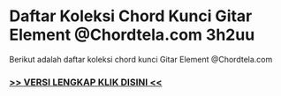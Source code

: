 
 # Daftar Koleksi Chord  Kunci Gitar Element @Chordtela.com 3h2uu


Berikut adalah daftar koleksi chord  kunci Gitar Element @Chordtela.com

###  <a href="https://shortlighzx.web.app?sq=Daftar Koleksi Chord  Kunci Gitar Element @Chordtela.com"> >> VERSI LENGKAP KLIK DISINI << </a>
